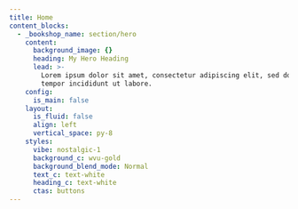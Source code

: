 ```yaml
---
title: Home
content_blocks:
  - _bookshop_name: section/hero
    content:
      background_image: {}
      heading: My Hero Heading
      lead: >-
        Lorem ipsum dolor sit amet, consectetur adipiscing elit, sed do eiusmod
        tempor incididunt ut labore.
    config:
      is_main: false
    layout:
      is_fluid: false
      align: left
      vertical_space: py-8
    styles:
      vibe: nostalgic-1
      background_c: wvu-gold
      background_blend_mode: Normal
      text_c: text-white
      heading_c: text-white
      ctas: buttons
---
```


